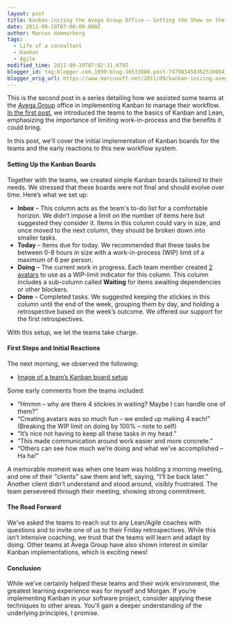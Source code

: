 ```yaml
---
layout: post
title: Kanban-inizing the Avega Group Office – Getting the Show on the Road
date: 2011-09-19T07:00:00.000Z
author: Marcus Hammarberg
tags:
  - Life of a consultant
  - Kanban
  - Agile
modified_time: 2011-09-19T07:02:31.079Z
blogger_id: tag:blogger.com,1999:blog-36533086.post-7479834583625300041
blogger_orig_url: https://www.marcusoft.net/2011/09/kanban-inizing-avega-group_19.html
---
```


This is the second post in a series detailing how we assisted some teams at the [Avega Group](http://www.avegagroup.se/) office in implementing Kanban to manage their workflow. [In the first post](https://www.marcusoft.net/2011/09/kanban-inizing-avega-group.html), we introduced the teams to the basics of Kanban and Lean, emphasizing the importance of limiting work-in-process and the benefits it could bring.

In this post, we'll cover the initial implementation of Kanban boards for the teams and the early reactions to this new workflow system.

#### Setting Up the Kanban Boards

Together with the teams, we created simple Kanban boards tailored to their needs. We stressed that these boards were not final and should evolve over time. Here’s what we set up:

- **Inbox** – This column acts as the team's to-do list for a comfortable horizon. We didn’t impose a limit on the number of items here but suggested they consider it. Items in this column could vary in size, and once moved to the next column, they should be broken down into smaller tasks.
- **Today** – Items due for today. We recommended that these tasks be between 0-8 hours in size with a work-in-process (WIP) limit of a maximum of 6 per person.
- **Doing** – The current work in progress. Each team member created [2 avatars](http://www.southparkstudios.se/avatar) to use as a WIP-limit indicator for this column. This column includes a sub-column called **Waiting** for items awaiting dependencies or other blockers.
- **Done** – Completed tasks. We suggested keeping the stickies in this column until the end of the week, grouping them by day, and holding a retrospective based on the week’s outcome. We offered our support for the first retrospectives.

With this setup, we let the teams take charge.

#### First Steps and Initial Reactions

The next morning, we observed the following:

- [Image of a team’s Kanban board setup](/img/IMG_1334_thumb1.jpg)

Some early comments from the teams included:

- “Hmmm – why are there 4 stickies in waiting? Maybe I can handle one of them?”
- “Creating avatars was so much fun – we ended up making 4 each!” (Breaking the WIP limit on doing by 100% – note to self)
- “It’s nice not having to keep all these tasks in my head.”
- “This made communication around work easier and more concrete.”
- “Others can see how much we’re doing and what we’ve accomplished – Ha ha!”

A memorable moment was when one team was holding a morning meeting, and one of their "clients" saw them and left, saying, “I’ll be back later.” Another client didn’t understand and stood around, visibly frustrated. The team persevered through their meeting, showing strong commitment.

#### The Road Forward

We’ve asked the teams to reach out to any Lean/Agile coaches with questions and to invite one of us to their Friday retrospectives. While this isn’t intensive coaching, we trust that the teams will learn and adapt by doing. Other teams at Avega Group have also shown interest in similar Kanban implementations, which is exciting news!

#### Conclusion

While we’ve certainly helped these teams and their work environment, the greatest learning experience was for myself and Morgan. If you’re implementing Kanban in your software project, consider applying these techniques to other areas. You'll gain a deeper understanding of the underlying principles, I promise.

